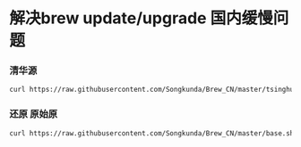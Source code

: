 # 解决brew update/upgrade 国内缓慢问题 

### 清华源
```bash
curl https://raw.githubusercontent.com/Songkunda/Brew_CN/master/tsinghua.sh |bash
```
### 还原 原始原
```bash
curl https://raw.githubusercontent.com/Songkunda/Brew_CN/master/base.sh |bash
```